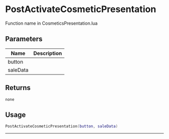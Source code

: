 # PostActivateCosmeticPresentation

Function name in CosmeticsPresentation.lua

## Parameters

| Name     | Description |
| -------- | ----------- |
| button   |             |
| saleData |             |

## Returns

`none`

## Usage

```lua
PostActivateCosmeticPresentation(button, saleData)
```

---
